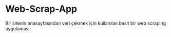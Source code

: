 # Web-Scrap-App
Bir sitenin anasayfasından veri çekmek için kullanılan basit bir web scraping uygulaması.
